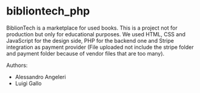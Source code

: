 # bibliontech_php

BiblionTech is a marketplace for used books. This is a project not for production but only for educational purposes. We used HTML, CSS and JavaScript for the design side, PHP for the backend one and Stripe integration as payment provider (File uploaded not include the stripe folder and payment folder because of vendor files that are too many).

Authors:

- Alessandro Angeleri
- Luigi Gallo
